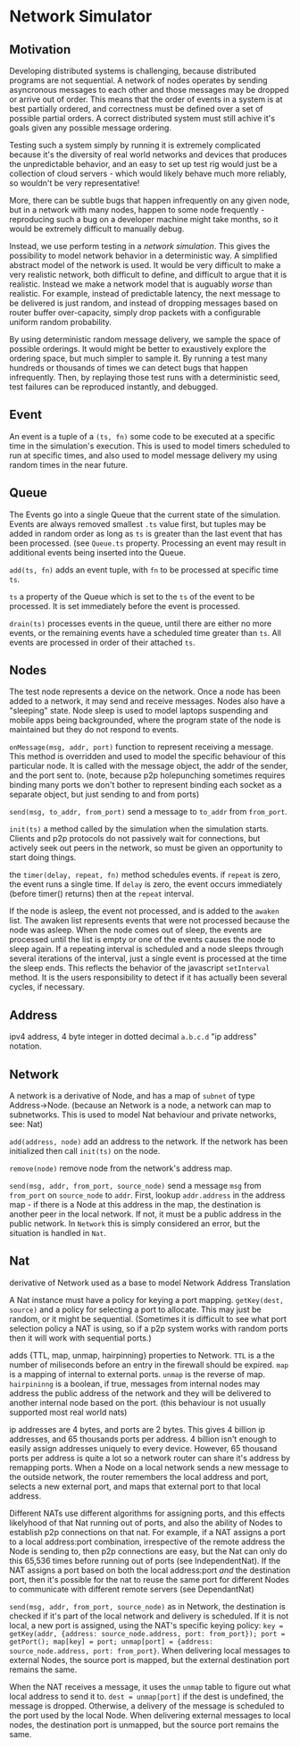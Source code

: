 # Network Simulator

## Motivation

Developing distributed systems is challenging, because distributed programs are not sequential. A network of nodes operates by sending asyncronous messages to each other and those messages may be dropped or arrive out of order. This means that the order of events in a system is at best partially ordered, and correctness must be defined over a set of possible partial orders. A correct distributed system must still achive it's goals given any possible message ordering.

Testing such a system simply by running it is extremely complicated because it's the diversity of real world networks and devices that produces the unpredictable behavior, and an easy to set up test rig would just be a collection of cloud servers - which would likely behave much more reliably, so wouldn't be very representative!

More, there can be subtle bugs that happen infrequently on any given node, but in a network with many nodes, happen to some node frequently - reproducing such a bug on a developer machine might take months, so it would be extremely difficult to manually debug.

Instead, we use perform testing in a _network simulation_. This gives the possibility to model network behavior in a deterministic way. A simplified abstract model of the network is used. It would be very difficult to make a very realistic network, both difficult to define, and difficult to argue that it is realistic. Instead we make a network model that is auguably _worse_ than realistic. For example, instead of predictable latency, the next message to be delivered is just random, and instead of dropping messages based on router buffer over-capacity, simply drop packets with a configurable uniform random probability.

By using deterministic random message delivery, we sample the space of possible orderings. It would might be better to exaustively explore the ordering space, but much simpler to sample it. By running a test many hundreds or thousands of times we can detect bugs that happen infrequently. Then, by replaying those test runs with a deterministic seed, test failures can be reproduced instantly, and debugged.

## Event

An event is a tuple of a `(ts, fn)` some code to be executed at a specific time in the simulation's execution.
This is used to model timers scheduled to run at specific times, and also used to model message delivery my using random times in the near future.
 
## Queue


The Events go into a single Queue that the current state of the simulation. Events are always removed smallest `.ts` value first, but tuples may be added in random order as long as `ts` is greater than the last event that has been processed. (see `Queue.ts` property. Processing an event may result in additional events being inserted into the Queue.

`add(ts, fn)` adds an event tuple, with `fn` to be processed at specific time `ts`.

`ts` a property of the Queue which is set to the `ts` of the event to be processed. It is set immediately before the event is processed.

`drain(ts)` processes events in the queue, until there are either no more events, or the remaining events have a scheduled time greater than `ts`. All events are processed in order of their attached `ts`.

## Nodes

The test node represents a device on the network.
Once a node has been added to a network, it may send and receive messages.
Nodes also have a "sleeping" state.
Node sleep is used to model laptops suspending and mobile apps being backgrounded,
where the program state of the node is maintained but they do not respond to events.

`onMessage(msg, addr, port)` function to represent receiving a message. This method is overridden and used to model the specific behaviour of this particular node.
It is called with the message object, the addr of the sender, and the port sent to. (note, because p2p holepunching sometimes requires binding many ports we don't bother to represent binding each socket as a separate object, but just sending to and from ports)

`send(msg, to_addr, from_port)` send a message to `to_addr` from `from_port`.

`init(ts)` a method called by the simulation when the simulation starts. Clients and p2p protocols do not passively wait for connections, but actively seek out peers in the network, so must be given an opportunity to start doing things.

the `timer(delay, repeat, fn)` method schedules events. if `repeat` is zero, the event runs a single time. If `delay` is zero, the event occurs immediately (before timer() returns) then at the `repeat` interval.

If the node is asleep, the event not processed, and is added to the `awaken` list.
The awaken list represents events that were not processed because the node was asleep.
When the node comes out of sleep, the events are processed until the list is empty or one of the events causes the node to sleep again. If a repeating interval is scheduled and a node sleeps through several iterations of the interval, just a single event is processed at the time the sleep ends. This reflects the behavior of the javascript `setInterval` method. It is the users responsibility to detect if it has actually been several cycles, if necessary.

## Address

ipv4 address, 4 byte integer in dotted decimal `a.b.c.d` "ip address" notation.

## Network

A network is a derivative of Node, and has a map of `subnet` of type Address->Node. (because an Network is a node, a network can map to subnetworks. This is used to model Nat behaviour and private networks, see: Nat)

`add(address, node)` add an address to the network. If the network has been initialized then call `init(ts)` on the node.

`remove(node)` remove node from the network's address map.

`send(msg, addr, from_port, source_node)` send a message `msg` from `from_port` on `source_node` to `addr`. First, lookup `addr.address` in the address map - if there is a Node at this address in the map, the destination is another peer in the local network. If not, it must be a public address in the public network. In `Network` this is simply considered an error, but the situation is handled in `Nat`.

## Nat

derivative of Network used as a base to model Network Address Translation

A Nat instance must have a policy for keying a port mapping. `getKey(dest, source)`
and a policy for selecting a port to allocate. This may just be random, or it might be sequential. (Sometimes it is difficult to see what port selection policy a NAT is using, so if a p2p system works with random ports then it will work with sequential ports.)

adds {TTL, map, unmap, hairpinning} properties to Network.
`TTL` is a the number of miliseconds before an entry in the firewall should be expired.
`map` is a mapping of internal to external ports.
`unmap` is the reverse of map.
`hairpininng` is a boolean, if true, messages from internal nodes may address the public address of the network and they will be delivered to another internal node based on the port. (this behaviour is not usually supported most real world nats)

ip addresses are 4 bytes, and ports are 2 bytes. This gives 4 billion ip addresses, and 65 thousands ports per address. 4 billion isn't enough to easily assign addresses uniquely to every device. However, 65 thousand ports per address is quite a lot so a network router can share it's address by remapping ports. When a Node on a local network sends a new message to the outside network, the router remembers the local address and port, selects a new external port, and maps that external port to that local address.

Different NATs use different algorithms for assigning ports, and this effects likelyhood of that Nat running out of ports, and also the ability of Nodes to establish p2p connections on that nat. For example, if a NAT assigns a port to a local address:port combination, irrespective of the remote address the Node is sending to, then p2p connections are easy, but the Nat can only do this 65,536 times before running out of ports (see IndependentNat). If the NAT assigns a port based on both the local address:port _and_ the destination port, then it's possible for the nat to reuse the same port for different Nodes to communicate with different remote servers (see DependantNat)

`send(msg, addr, from_port, source_node)` as in Network, the destination is checked if it's part of the local network and delivery is scheduled. If it is not local, a new port is assigned, using the NAT's specific keying policy: `key = getKey(addr, {address: source_node.address, port: from_port}); port = getPort(); map[key] = port; unmap[port] = {address: source_node.address, port: from_port}`. When delivering local messages to external Nodes, the source port is mapped, but the external destination port remains the same.

When the NAT receives a message, it uses the `unmap` table to figure out what local address to send it to. `dest = unmap[port]` if the dest is undefined, the message is dropped.
Otherwise, a delivery of the message is scheduled to the port used by the local Node. When delivering external messages to local nodes, the destination port is unmapped, but the source port remains the same.